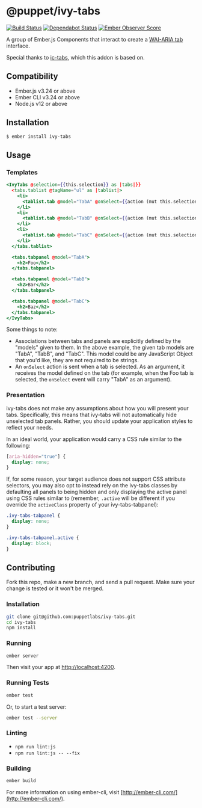 # @puppet/ivy-tabs

[![Build Status](https://travis-ci.org/IvyApp/ivy-tabs.svg?branch=master)](https://travis-ci.org/IvyApp/ivy-tabs)
[![Dependabot Status](https://api.dependabot.com/badges/status?host=github&repo=IvyApp/ivy-tabs)](https://dependabot.com)
[![Ember Observer Score](http://emberobserver.com/badges/ivy-tabs.svg)](http://emberobserver.com/addons/ivy-tabs)

A group of Ember.js Components that interact to create a [WAI-ARIA tab] interface.

Special thanks to [ic-tabs], which this addon is based on.
## Compatibility

* Ember.js v3.24 or above
* Ember CLI v3.24 or above
* Node.js v12 or above

## Installation

```sh
$ ember install ivy-tabs
```

## Usage

### Templates

```handlebars
<IvyTabs @selection={{this.selection}} as |tabs|}}
  <tabs.tablist @tagName="ul" as |tablist|>
    <li>
      <tablist.tab @model="TabA" @onSelect={{action (mut this.selection)}}>Foo</tablist.tab>
    </li>
    <li>
      <tablist.tab @model="TabB" @onSelect={{action (mut this.selection)}}>Bar</tablist.tab>
    </li>
    <li>
      <tablist.tab @model="TabC" @onSelect={{action (mut this.selection)}}>Baz</tablist.tab>
    </li>
  </tabs.tablist>

  <tabs.tabpanel @model="TabA">
    <h2>Foo</h2>
  </tabs.tabpanel>

  <tabs.tabpanel @model="TabB">
    <h2>Bar</h2>
  </tabs.tabpanel>

  <tabs.tabpanel @model="TabC">
    <h2>Baz</h2>
  </tabs.tabpanel>
</IvyTabs>
```

Some things to note:

  * Associations between tabs and panels are explicitly defined by the "models"
    given to them. In the above example, the
    given tab models are "TabA", "TabB", and "TabC". This model could be any
    JavaScript Object that you'd like, they are not required to be strings.
  * An `onSelect` action is sent when a tab is selected. As an argument, it
    receives the model defined on the tab (for example, when the Foo tab is
    selected, the `onSelect` event will carry "TabA" as an argument).

### Presentation

ivy-tabs does not make any assumptions about how you will present your tabs.
Specifically, this means that ivy-tabs will not automatically hide unselected
tab panels. Rather, you should update your application styles to reflect your
needs.

In an ideal world, your application would carry a CSS rule similar to the
following:

```css
[aria-hidden="true"] {
  display: none;
}
```

If, for some reason, your target audience does not support CSS attribute
selectors, you may also opt to instead rely on the ivy-tabs classes by
defaulting all panels to being hidden and only displaying the active panel
using CSS rules similar to (remember, `.active` will be different if you
override the `activeClass` property of your ivy-tabs-tabpanel):

```css
.ivy-tabs-tabpanel {
  display: none;
}

.ivy-tabs-tabpanel.active {
  display: block;
}
```


## Contributing

Fork this repo, make a new branch, and send a pull request. Make sure your
change is tested or it won't be merged.

### Installation

```sh
git clone git@github.com:puppetlabs/ivy-tabs.git
cd ivy-tabs
npm install
```

### Running

```sh
ember server
```

Then visit your app at [http://localhost:4200](http://localhost:4200).

### Running Tests

```sh
ember test
```

Or, to start a test server:

```sh
ember test --server
```

### Linting

* `npm run lint:js`
* `npm run lint:js -- --fix`

### Building

```sh
ember build
```

For more information on using ember-cli, visit
[http://ember-cli.com/](http://ember-cli.com/).

[WAI-ARIA tab]: http://www.w3.org/TR/wai-aria/roles#tab
[ic-tabs]: https://github.com/instructure/ic-tabs
